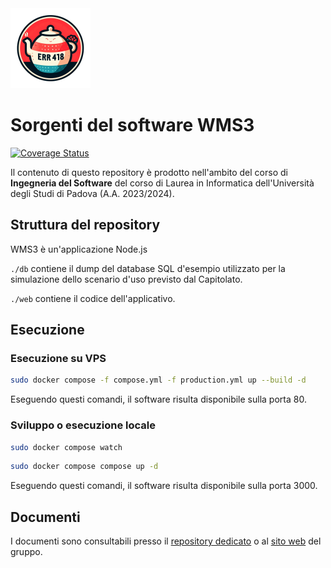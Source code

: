 <img alt="Logo di Error_418" src="https://github.com/Error-418-SWE/Documenti/blob/7778de3e750a90db96204acb8b7942b2876769a8/logo.png" width="128"/>

# Sorgenti del software WMS3

[![Coverage Status](https://coveralls.io/repos/github/Error-418-SWE/WMS3/badge.svg?branch=main)](https://coveralls.io/github/Error-418-SWE/WMS3?branch=dev)

Il contenuto di questo repository è prodotto nell'ambito del corso di **Ingegneria del Software** del corso di Laurea in Informatica dell'Università degli Studi di Padova (A.A. 2023/2024).

## Struttura del repository

WMS3 è un'applicazione Node.js

`./db` contiene il dump del database SQL d'esempio utilizzato per la simulazione dello scenario d'uso previsto dal Capitolato.

`./web` contiene il codice dell'applicativo.

## Esecuzione

### Esecuzione su VPS

```bash
sudo docker compose -f compose.yml -f production.yml up --build -d
```

Eseguendo questi comandi, il software risulta disponibile sulla porta 80.

### Sviluppo o esecuzione locale

```bash
sudo docker compose watch
```
```bash
sudo docker compose compose up -d
```

Eseguendo questi comandi, il software risulta disponibile sulla porta 3000.

## Documenti

I documenti sono consultabili presso il [repository dedicato](https://github.com/Error-418-SWE/Documenti/tree/main) o al [sito web](https://error418swe.netlify.app/) del gruppo.